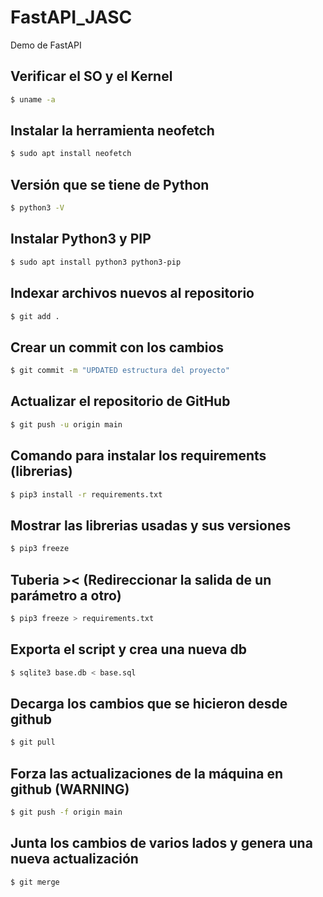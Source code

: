 # FastAPI_JASC
Demo de FastAPI

## Verificar el SO y el Kernel
```bash
$ uname -a
```

## Instalar la herramienta neofetch
```bash
$ sudo apt install neofetch
```

## Versión que se tiene de Python
```bash
$ python3 -V
```

## Instalar Python3 y PIP
```bash
$ sudo apt install python3 python3-pip
```

## Indexar archivos nuevos al repositorio
```bash
$ git add .
```

## Crear un commit con los cambios
```bash
$ git commit -m "UPDATED estructura del proyecto"
```

## Actualizar el repositorio de GitHub
```bash
$ git push -u origin main
```

## Comando para instalar los requirements (librerias)
```bash
$ pip3 install -r requirements.txt
```

## Mostrar las librerias usadas y sus versiones
```bash
$ pip3 freeze
```

## Tuberia >< (Redireccionar la salida de un parámetro a otro)
```bash
$ pip3 freeze > requirements.txt
```

## Exporta el script y crea una nueva db
```bash
$ sqlite3 base.db < base.sql
```

## Decarga los cambios que se hicieron desde github
```bash
$ git pull
```

## Forza las actualizaciones de la máquina en github (WARNING)
```bash
$ git push -f origin main
```

## Junta los cambios de varios lados y genera una nueva actualización
```bash
$ git merge
```
